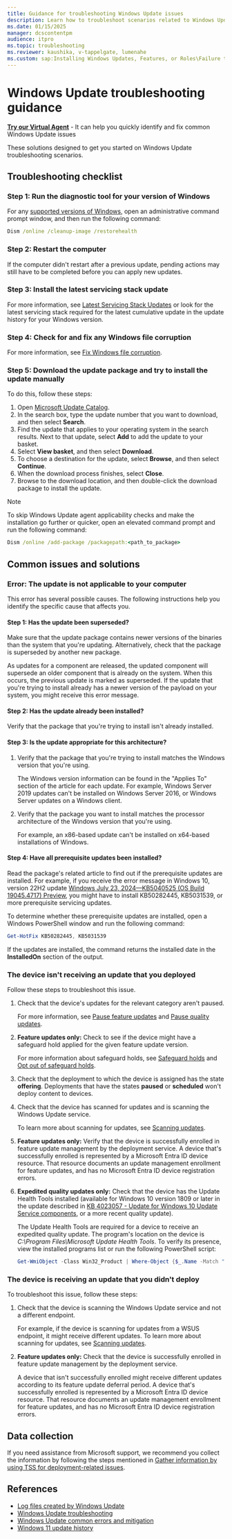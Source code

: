 ```yaml
---
title: Guidance for troubleshooting Windows Update issues
description: Learn how to troubleshoot scenarios related to Windows Updates
ms.date: 01/15/2025
manager: dcscontentpm
audience: itpro
ms.topic: troubleshooting
ms.reviewer: kaushika, v-tappelgate, lumenahe
ms.custom: sap:Installing Windows Updates, Features, or Roles\Failure to install Windows Updates, csstroubleshoot
---
```


# Windows Update troubleshooting guidance

<p class="alert is-flex is-primary"><span class="has-padding-left-medium has-padding-top-extra-small"><a class="button is-primary" href="https://vsa.services.microsoft.com/v1.0/?partnerId=7d74cf73-5217-4008-833f-87a1a278f2cb&flowId=DMC&initialQuery=31806295" target='_blank'><b>Try our Virtual Agent</b></a></span><span class="has-padding-small"> - It can help you quickly identify and fix common Windows Update issues</span>

These solutions designed to get you started on Windows Update troubleshooting scenarios.

## Troubleshooting checklist

### Step 1: Run the diagnostic tool for your version of Windows

For any [supported versions of Windows](/windows/release-health/supported-versions-windows-client), open an administrative command prompt window, and then run the following command:  

  ```cmd
  Dism /online /cleanup-image /restorehealth
  ```

### Step 2: Restart the computer

If the computer didn't restart after a previous update, pending actions may still have to be completed before you can apply new updates.

### Step 3: Install the latest servicing stack update

For more information, see [Latest Servicing Stack Updates](https://msrc.microsoft.com/update-guide/vulnerability/ADV990001) or look for the latest servicing stack required for the latest cumulative update in the update history for your Windows version.

### Step 4: Check for and fix any Windows file corruption

For more information, see [Fix Windows file corruption](../../windows-server/deployment/fix-windows-update-errors.md).

### Step 5: Download the update package and try to install the update manually

To do this, follow these steps:

1. Open [Microsoft Update Catalog](https://www.catalog.update.microsoft.com/home.aspx).
1. In the search box, type the update number that you want to download, and then select **Search**.
1. Find the update that applies to your operating system in the search results. Next to that update, select **Add** to add the update to your basket.
1. Select **View basket**, and then select **Download**.
1. To choose a destination for the update, select **Browse**, and then select **Continue**.
1. When the download process finishes, select **Close**.
1. Browse to the download location, and then double-click the download package to install the update.

> [!NOTE]
> To skip Windows Update agent applicability checks and make the installation go further or quicker, open an elevated command prompt and run the following command: 
>
> ```cmd
> Dism /online /add-package /packagepath:<path_to_package>
> ```

## Common issues and solutions

### Error: The update is not applicable to your computer

This error has several possible causes. The following instructions help you identify the specific cause that affects you.

#### Step 1: Has the update been superseded?

Make sure that the update package contains newer versions of the binaries than the system that you're updating. Alternatively, check that the package is superseded by another new package.

As updates for a component are released, the updated component will supersede an older component that is already on the system. When this occurs, the previous update is marked as superseded. If the update that you're trying to install already has a newer version of the payload on your system, you might receive this error message.

#### Step 2: Has the update already been installed?

Verify that the package that you're trying to install isn't already installed.

#### Step 3: Is the update appropriate for this architecture?

1. Verify that the package that you're trying to install matches the Windows version that you're using.  

   The Windows version information can be found in the "Applies To" section of the article for each update. For example, Windows Server 2019 updates can't be installed on Windows Server 2016, or Windows Server updates on a Windows client.

1. Verify that the package you want to install matches the processor architecture of the Windows version that you're using.  

   For example, an x86-based update can't be installed on x64-based installations of Windows.

#### Step 4: Have all prerequisite updates been installed?

Read the package's related article to find out if the prerequisite updates are installed. For example, if you receive the error message in Windows 10, version 22H2 update [Windows July 23, 2024—KB5040525 (OS Build 19045.4717) Preview](https://support.microsoft.com/topic/july-23-2024-kb5040525-os-build-19045-4717-preview-381f029e-b20e-4a0f-9b7e-695ee7845168), you might have to install KB50282445, KB5031539, or more prerequisite servicing updates.

To determine whether these prerequisite updates are installed, open a Windows PowerShell window and run the following command:  

```powershell
Get-HotFix KB50282445, KB5031539
```

If the updates are installed, the command returns the installed date in the **InstalledOn** section of the output.

### The device isn't receiving an update that you deployed

Follow these steps to troubleshoot this issue.

1. Check that the device's updates for the relevant category aren't paused.  

   For more information, see [Pause feature updates](/windows/deployment/update/waas-configure-wufb#pause-feature-updates) and [Pause quality updates](/windows/deployment/update/waas-configure-wufb#pause-quality-updates).
1. **Feature updates only:** Check to see if the device might have a safeguard hold applied for the given feature update version.  

   For more information about safeguard holds, see [Safeguard holds](/windows/deployment/update/safeguard-holds) and [Opt out of safeguard holds](/windows/deployment/update/safeguard-opt-out).
1. Check that the deployment to which the device is assigned has the state **offering**. Deployments that have the states **paused** or **scheduled** won't deploy content to devices.
1. Check that the device has scanned for updates and is scanning the Windows Update service.  

   To learn more about scanning for updates, see [Scanning updates](/windows/deployment/update/how-windows-update-works#scanning-updates).
1. **Feature updates only:** Verify that the device is successfully enrolled in feature update management by the deployment service. A device that's successfully enrolled is represented by a Microsoft Entra ID device resource. That resource documents an update management enrollment for feature updates, and has no Microsoft Entra ID device registration errors.
1. **Expedited quality updates only:** Check that the device has the Update Health Tools installed (available for Windows 10 version 1809 or later in the update described in [KB 4023057 - Update for Windows 10 Update Service components](https://support.microsoft.com/topic/kb4023057-update-for-windows-10-update-service-components-fccad0ca-dc10-2e46-9ed1-7e392450fb3a), or a more recent quality update).  

   The Update Health Tools are required for a device to receive an expedited quality update. The program's location on the device is *C:\\Program Files\\Microsoft Update Health Tools*. To verify its presence, view the installed programs list or run the following PowerShell script:  

   ```powershell
   Get-WmiObject -Class Win32_Product | Where-Object {$_.Name -Match "Microsoft Update Health Tools"}
   ```

### The device is receiving an update that you didn't deploy

To troubleshoot this issue, follow these steps:

1. Check that the device is scanning the Windows Update service and not a different endpoint.  

   For example, if the device is scanning for updates from a WSUS endpoint, it might receive different updates. To learn more about scanning for updates, see [Scanning updates](/windows/deployment/update/how-windows-update-works#scanning-updates).
1. **Feature updates only:** Check that the device is successfully enrolled in feature update management by the deployment service.  

   A device that isn't successfully enrolled might receive different updates according to its feature update deferral period. A device that's successfully enrolled is represented by a Microsoft Entra ID device resource. That resource documents an update management enrollment for feature updates, and has no Microsoft Entra ID device registration errors.

## Data collection

If you need assistance from Microsoft support, we recommend you collect the information by following the steps mentioned in [Gather information by using TSS for deployment-related issues](../windows-troubleshooters/gather-information-using-tss-deployment.md).

## References

- [Log files created by Windows Update](/windows/deployment/update/windows-update-logs)
- [Windows Update troubleshooting](/windows/deployment/update/windows-update-troubleshooting)
- [Windows Update common errors and mitigation](/windows/deployment/update/windows-update-errors)
- [Windows 11 update history](https://support.microsoft.com/topic/july-25-2024-kb5040527-os-builds-22621-3958-and-22631-3958-preview-de3e1e24-0c07-4210-9777-8e03a1446bae)

